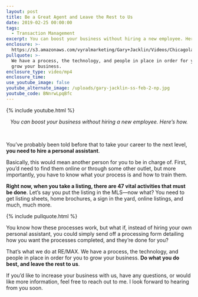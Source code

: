 ```yaml
---
layout: post
title: Be a Great Agent and Leave the Rest to Us
date: 2019-02-25 00:00:00
tags:
  - Transaction Management
excerpt: You can boost your business without hiring a new employee. Here’s how.
enclosure: >-
  https://s3.amazonaws.com/vyralmarketing/Gary+Jacklin/Videos/Chicagoland+Real+Estate+-+Be+a+Great+Agent+and+Leave+the+Rest+to+Us.mp4
pullquote: >-
  We have a process, the technology, and people in place in order for you to
  grow your business.
enclosure_type: video/mp4
enclosure_time:
use_youtube_image: false
youtube_alternate_image: /uploads/gary-jacklin-ss-feb-2-np.jpg
youtube_code: BNnrwLpqBfc
---
```


{% include youtube.html %}

<center><em>You can boost your business without hiring a new employee. Here&rsquo;s how.</em></center>

&nbsp;

You’ve probably been told before that to take your career to the next level, **you need to hire a personal assistant**.

Basically, this would mean another person for you to be in charge of. First, you’d need to find them online or through some other outlet, but more importantly, you have to know what your process is and how to train them.

**Right now, when you take a listing, there are 47 vital activities that must be done**. Let’s say you put the listing in the MLS—now what? You need to get listing sheets, home brochures, a sign in the yard, online listings, and much, much more.

{% include pullquote.html %}

You know how these processes work, but what if, instead of hiring your own personal assistant, you could simply send off a processing form detailing how you want the processes completed, and they’re done for you?

That’s what we do at RE/MAX. We have a process, the technology, and people in place in order for you to grow your business. **Do what you do best, and leave the rest to us**.

If you’d like to increase your business with us, have any questions, or would like more information, feel free to reach out to me. I look forward to hearing from you soon.
